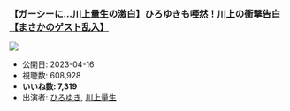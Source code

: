 ### [【ガーシーに…川上量生の激白】ひろゆきも唖然！川上の衝撃告白【まさかのゲスト乱入】](https://www.youtube.com/watch?v=4XtxNxvov3Q)
[![](https://img.youtube.com/vi/4XtxNxvov3Q/sddefault.jpg)](https://www.youtube.com/watch?v=4XtxNxvov3Q)
-   公開日: 2023-04-16
-   視聴数: 608,928
-   **いいね数: 7,319**
-   出演者: [ひろゆき](/rehacq_fan/people/ひろゆき "wikilink"), [川上量生](/rehacq_fan/people/川上量生 "wikilink")
